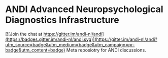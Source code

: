 # ANDI Advanced Neuropsychological Diagnostics Infrastructure

[![Join the chat at https://gitter.im/andi-nl/andi](https://badges.gitter.im/andi-nl/andi.svg)](https://gitter.im/andi-nl/andi?utm_source=badge&utm_medium=badge&utm_campaign=pr-badge&utm_content=badge)
Meta reposiotry for ANDI discussions.

